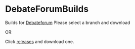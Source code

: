 DebateForumBuilds
=================

Builds for [Debateforum]("https://github.com/CrazyPython/DebateForum")
Please select a branch and download 

OR

Click [releases]("https://github.com/CrazyPython/DebateForumBuilds/releases") and download one.

